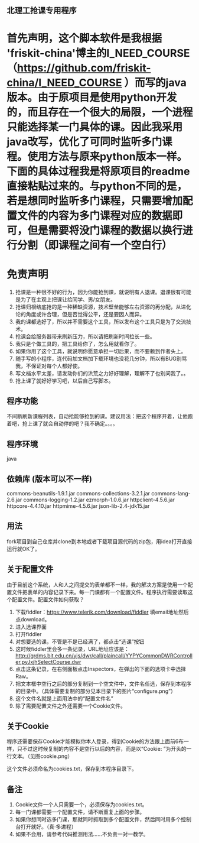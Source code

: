 ## 北理工抢课专用程序

# 首先声明，这个脚本软件是我根据 'friskit-china'博主的I_NEED_COURSE（https://github.com/friskit-china/I_NEED_COURSE ）而写的java版本。由于原项目是使用python开发的，而且存在一个很大的局限，一个进程只能选择某一门具体的课。因此我采用java改写，优化了可同时监听多门课程。使用方法与原来python版本一样。下面的具体过程我是将原项目的readme直接粘贴过来的。与python不同的是，若是想同时监听多门课程，只需要增加配置文件的内容为多门课程对应的数据即可，但是需要将没门课程的数据以换行进行分割（即课程之间有一个空白行）

# 免责声明

1. 抢课是一种很不好的行为，因为你能抢到课，就说明有人退课。退课很有可能是为了在主观上把课让给同学、男/女朋友。
2. 抢课归根结底抢的是一种稀缺资源，技术壁垒能够左右资源的再分配，从进化论的角度或许合理，但是否觉得公平，还是要因人而异。
3. 我的课都选好了，所以并不需要这个工具，所以发布这个工具只是为了交流技术。
4. 抢课会给服务器带来刷新压力，所以请把刷新时间拉长一些。
5. 我只是个做工具的，把工具给你了，怎么用就看你了。
6. 如果你用了这个工具，就说明你愿意承担一切后果，而不要赖到作者头上。
7. 随手写的小程序，连代码加文档加下载环境也没花几分钟，所以有BUG别骂我，不保证对每个人都好使。
8. 写文档水平太差，请发动你们的洪荒之力好好理解，理解不了也别问我了。。
9. 抢上课了就好好学习吧，以后自己写脚本。

## 程序功能

不间断刷新课程列表，自动抢能够抢到的课。建议用法：把这个程序开着，让他跑着吧，抢上课了就会自动停的吧？我不确定。。。。

## 程序环境

java

## 依赖库 (版本可以不一样)
commons-beanutils-1.9.1.jar
commons-collections-3.2.1.jar
commons-lang-2.6.jar
commons-logging-1.2.jar
ezmorph-1.0.6.jar
httpclient-4.5.6.jar
httpcore-4.4.10.jar
httpmime-4.5.6.jar
json-lib-2.4-jdk15.jar
 

## 用法
fork项目到自己仓库并clone到本地或者下载项目源代码的zip包，用idea打开直接运行就OK了。

## 关于配置文件

由于目前这个系统，人和人之间提交的表单都不一样，我的解决方案是使用一个配置文件把表单的内容记录下来。每一门课都有一个配置文件。程序执行需要读取这个配置文件。配置文件如何获取？

1. 下载fiddler：https://www.telerik.com/download/fiddler 填email地址然后点download。
2. 进入选课界面
3. 打开fiddler
4. 对想要选的课，不管是不是已经满了，都点击“选课”按钮
5. 这时候fiddler里会多一条记录，URL地址应该是：http://grdms.bit.edu.cn/yjs/dwr/call/plaincall/YYPYCommonDWRController.pyJxjhSelectCourse.dwr
6. 点击这条记录，在右侧面板点击Inspectors，在弹出的下面的选项卡中选择Raw。
7. 把文本框中空行之后的部分复制到一个空文件中，文件名任选，保存到本程序的目录中。（具体需要复制的部分见本目录下的图片“configure.png”）
8. 这个文件名就是上面用法中的“配置文件名”
9. 除了需要配置文件之外还需要一个Cookie文件。

## 关于Cookie

程序还需要保存Cookie才能模拟你本人登录，得到Cookie的方法跟上面前6布一样，只不过这时候复制的内容不是空行以后的内容，而是以“Cookie: ”为开头的一行文本。（见图cookie.png）

这个文件必须命名为cookies.txt，保存到本程序目录下。

## 备注

1. Cookie文件一个人只需要一个，必须保存为cookies.txt。
2. 每一门课都需要一个配置文件，请不断重复上面的步骤。
3. 如果你想同时选多门课，那就同时抓取到多个配置文件，然后同时用多个控制台打开就好。（真·多进程）
4. 如果不会用，请参考代码推测用法……不负责一对一教学。
